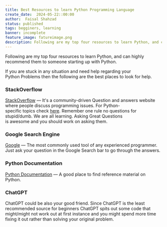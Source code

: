 ```yaml
---
title: Best Resources to learn Python Programming Language
create_date:  2024-05-22::00:00
author:  Faisal Shahzad
status: published
tags: begginers, learning
banner: incomplete
feature_image: fatureimage.png
description: Following are my top four resources to learn Python, and can highly recommend them to someone starting up with Python.
---
```


Following are my top four resources to learn Python, and can highly recommend them to someone starting up with Python.

If you are stuck in any situation and need help regarding your Python Problems then the following are the best places to look for help.

### StackOverflow

[StackOverflow](https://www.stackoverflow.com/) — It's a community-driven Question and answers website where people discuss programming issues. For Python-specific topics check [here](https://stackoverflow.com/questions/tagged/python). Remember one rule no questions for stupid/dumb. We are all learning. Asking Great Questions is awesome and you should work on asking them.

### Google Search Engine

[Google](https://www.google.com/) — The most commonly used tool of any experienced programmer. Just ask your question in the Google Search bar to go through the answers.

### Python Documentation

[Python Documentation](https://docs.python.org/3/) — A good place to find reference material on Python.


### ChatGPT

ChatGPT could be also your good friend. Since ChatGPT is the least recommended source for beginners ChatGPT spits out some code that might/might not work out at first instance and you might spend more time fixing it out rather than solving your original problem.